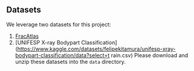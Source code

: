 ## Datasets
We leverage two datasets for this project:

1. [FracAtlas](https://datasetninja.com/frac-atlas#introduction)
2. [UNIFESP X-ray Bodypart Classification](https://www.kaggle.com/datasets/felipekitamura/unifesp-xray-bodypart-classification/data?select=t
rain.csv)
Please download and unzip these datasets into the `data` directory.
